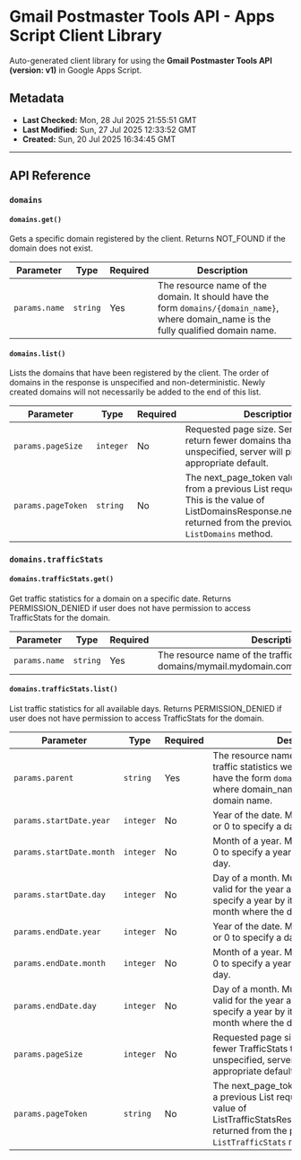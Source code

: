 # Gmail Postmaster Tools API - Apps Script Client Library

Auto-generated client library for using the **Gmail Postmaster Tools API (version: v1)** in Google Apps Script.

## Metadata

- **Last Checked:** Mon, 28 Jul 2025 21:55:51 GMT
- **Last Modified:** Sun, 27 Jul 2025 12:33:52 GMT
- **Created:** Sun, 20 Jul 2025 16:34:45 GMT



---

## API Reference

### `domains`

#### `domains.get()`

Gets a specific domain registered by the client. Returns NOT_FOUND if the domain does not exist.

| Parameter | Type | Required | Description |
|---|---|---|---|
| `params.name` | `string` | Yes | The resource name of the domain. It should have the form `domains/{domain_name}`, where domain_name is the fully qualified domain name. |

#### `domains.list()`

Lists the domains that have been registered by the client. The order of domains in the response is unspecified and non-deterministic. Newly created domains will not necessarily be added to the end of this list.

| Parameter | Type | Required | Description |
|---|---|---|---|
| `params.pageSize` | `integer` | No | Requested page size. Server may return fewer domains than requested. If unspecified, server will pick an appropriate default. |
| `params.pageToken` | `string` | No | The next_page_token value returned from a previous List request, if any. This is the value of ListDomainsResponse.next_page_token returned from the previous call to `ListDomains` method. |

### `domains.trafficStats`

#### `domains.trafficStats.get()`

Get traffic statistics for a domain on a specific date. Returns PERMISSION_DENIED if user does not have permission to access TrafficStats for the domain.

| Parameter | Type | Required | Description |
|---|---|---|---|
| `params.name` | `string` | Yes | The resource name of the traffic statistics to get. E.g., domains/mymail.mydomain.com/trafficStats/20160807. |

#### `domains.trafficStats.list()`

List traffic statistics for all available days. Returns PERMISSION_DENIED if user does not have permission to access TrafficStats for the domain.

| Parameter | Type | Required | Description |
|---|---|---|---|
| `params.parent` | `string` | Yes | The resource name of the domain whose traffic statistics we'd like to list. It should have the form `domains/{domain_name}`, where domain_name is the fully qualified domain name. |
| `params.startDate.year` | `integer` | No | Year of the date. Must be from 1 to 9999, or 0 to specify a date without a year. |
| `params.startDate.month` | `integer` | No | Month of a year. Must be from 1 to 12, or 0 to specify a year without a month and day. |
| `params.startDate.day` | `integer` | No | Day of a month. Must be from 1 to 31 and valid for the year and month, or 0 to specify a year by itself or a year and month where the day isn't significant. |
| `params.endDate.year` | `integer` | No | Year of the date. Must be from 1 to 9999, or 0 to specify a date without a year. |
| `params.endDate.month` | `integer` | No | Month of a year. Must be from 1 to 12, or 0 to specify a year without a month and day. |
| `params.endDate.day` | `integer` | No | Day of a month. Must be from 1 to 31 and valid for the year and month, or 0 to specify a year by itself or a year and month where the day isn't significant. |
| `params.pageSize` | `integer` | No | Requested page size. Server may return fewer TrafficStats than requested. If unspecified, server will pick an appropriate default. |
| `params.pageToken` | `string` | No | The next_page_token value returned from a previous List request, if any. This is the value of ListTrafficStatsResponse.next_page_token returned from the previous call to `ListTrafficStats` method. |